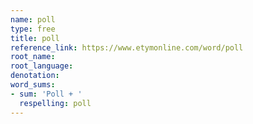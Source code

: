 ```yaml
---
name: poll
type: free
title: poll
reference_link: https://www.etymonline.com/word/poll
root_name: 
root_language: 
denotation: 
word_sums:
- sum: 'Poll + '
  respelling: poll
---
```

